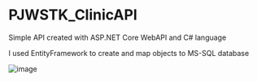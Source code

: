 # PJWSTK_ClinicAPI
Simple API created with ASP.NET Core WebAPI and C# language

I used EntityFramework to create and map objects to MS-SQL database

![image](https://user-images.githubusercontent.com/87541738/126198702-64f952bd-cc2c-46e1-b30b-f63d3241c3eb.png)
